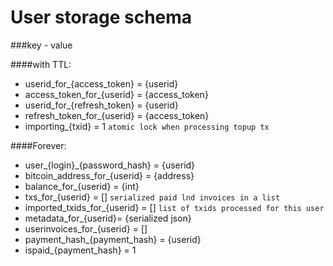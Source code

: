 User storage schema
===================

###key - value

####with TTL:

* userid_for_{access_token} = {userid}
* access_token_for_{userid} = {access_token}
* userid_for_{refresh_token} = {userid}
* refresh_token_for_{userid} = {access_token}
* importing_{txid} = 1 `atomic lock when processing topup tx`



####Forever:

* user_{login}_{password_hash} = {userid}
* bitcoin_address_for_{userid} = {address}
* balance_for_{userid} = {int}
* txs_for_{userid} = [] `serialized paid lnd invoices in a list`
* imported_txids_for_{userid} = [] `list of txids processed for this user`
* metadata_for_{userid}= {serialized json}
* userinvoices_for_{userid} = []
* payment_hash_{payment_hash} = {userid}
* ispaid_{payment_hash} = 1
 
 